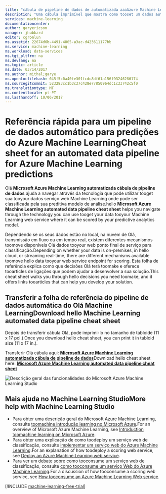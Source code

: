 ```yaml
---
title: "cábula de pipeline de dados de automatizada aaaAzure Machine Learning | Microsoft Docs"
description: "Uma cábula imprimível que mostra como tooset um dados automatizada pipeline tooyour serviço web Azure Machine Learning, se os dados estão no local, para transmissão em fluxo, no Azure ou num serviço em nuvem de terceiros."
services: machine-learning
documentationcenter: 
author: garyericson
manager: jhubbard
editor: cgronlun
ms.assetid: 22674d6b-4491-4805-a3ac-d423611177bb
ms.service: machine-learning
ms.workload: data-services
ms.tgt_pltfrm: na
ms.devlang: na
ms.topic: article
ms.date: 03/14/2017
ms.author: mithal;garye
ms.openlocfilehash: 045f5c0a40fe301fcdc8df61a156f93246286174
ms.sourcegitcommit: 523283cc1b3c37c428e77850964dc1c33742c5f0
ms.translationtype: MT
ms.contentlocale: pt-PT
ms.lasthandoff: 10/06/2017
---
```

# <a name="cheat-sheet-for-an-automated-data-pipeline-for-azure-machine-learning-predictions"></a><span data-ttu-id="a35df-103">Referência rápida para um pipeline de dados automático para predições do Azure Machine Learning</span><span class="sxs-lookup"><span data-stu-id="a35df-103">Cheat sheet for an automated data pipeline for Azure Machine Learning predictions</span></span>
<span data-ttu-id="a35df-104">Olá **Microsoft Azure Machine Learning automatizada cábula de pipeline de dados** ajuda a navegar através da tecnologia que pode utilizar tooget sua tooyour dados serviço web Machine Learning onde pode ser classificada pela sua preditiva modelo de análise.</span><span class="sxs-lookup"><span data-stu-id="a35df-104">hello **Microsoft Azure Machine Learning automated data pipeline cheat sheet** helps you navigate through the technology you can use tooget your data tooyour Machine Learning web service where it can be scored by your predictive analytics model.</span></span>

<span data-ttu-id="a35df-105">Dependendo se os seus dados estão no local, na nuvem de Olá, transmissão em fluxo ou em tempo real, existem diferentes mecanismos toomove disponíveis Olá dados tooyour web ponto final de serviço para classificação.</span><span class="sxs-lookup"><span data-stu-id="a35df-105">Depending on whether your data is on-premises, in hello cloud, or streaming real-time, there are different mechanisms available toomove hello data tooyour web service endpoint for scoring.</span></span>
<span data-ttu-id="a35df-106">Esta folha de referência explica como que decisões Olá terá toomake e oferece tooarticles de ligações que podem ajudar a desenvolver a sua solução.</span><span class="sxs-lookup"><span data-stu-id="a35df-106">This cheat sheet walks you through hello decisions you need toomake, and it offers links tooarticles that can help you develop your solution.</span></span>

## <a name="download-hello-machine-learning-automated-data-pipeline-cheat-sheet"></a><span data-ttu-id="a35df-107">Transferir a folha de referência do pipeline de dados automática do Olá Machine Learning</span><span class="sxs-lookup"><span data-stu-id="a35df-107">Download hello Machine Learning automated data pipeline cheat sheet</span></span>
<span data-ttu-id="a35df-108">Depois de transferir cábula Olá, pode imprimi-lo no tamanho de tabloide (11 x 17 pol.).</span><span class="sxs-lookup"><span data-stu-id="a35df-108">Once you download hello cheat sheet, you can print it in tabloid size (11 x 17 in.).</span></span>

<span data-ttu-id="a35df-109">Transferir Olá cábula aqui:  **[Microsoft Azure Machine Learning automatizada cábula de pipeline de dados](http://download.microsoft.com/download/C/C/7/CC726F8B-2E6F-4C20-9B6F-AFBEE8253023/microsoft-machine-learning-operationalization-cheat-sheet_v1.pdf)**</span><span class="sxs-lookup"><span data-stu-id="a35df-109">Download hello cheat sheet here: **[Microsoft Azure Machine Learning automated data pipeline cheat sheet](http://download.microsoft.com/download/C/C/7/CC726F8B-2E6F-4C20-9B6F-AFBEE8253023/microsoft-machine-learning-operationalization-cheat-sheet_v1.pdf)**</span></span>

![Descrição geral das funcionalidades do Microsoft Azure Machine Learning Studio][op-cheat-sheet]

[op-cheat-sheet]: ./media/machine-learning-automated-data-pipeline-cheat-sheet/machine-learning-automated-data-pipeline-cheat-sheet_v1.1.png


## <a name="more-help-with-machine-learning-studio"></a><span data-ttu-id="a35df-111">Mais ajuda no Machine Learning Studio</span><span class="sxs-lookup"><span data-stu-id="a35df-111">More help with Machine Learning Studio</span></span>
* <span data-ttu-id="a35df-112">Para obter uma descrição geral do Microsoft Azure Machine Learning, consulte [toomachine introdução learning no Microsoft Azure](machine-learning-what-is-machine-learning.md).</span><span class="sxs-lookup"><span data-stu-id="a35df-112">For an overview of Microsoft Azure Machine Learning, see [Introduction toomachine learning on Microsoft Azure](machine-learning-what-is-machine-learning.md).</span></span>
* <span data-ttu-id="a35df-113">Para obter uma explicação de como toodeploy um serviço web de classificação, consulte [implementar um serviço web do Azure Machine Learning](machine-learning-publish-a-machine-learning-web-service.md).</span><span class="sxs-lookup"><span data-stu-id="a35df-113">For an explanation of how toodeploy a scoring web service, see [Deploy an Azure Machine Learning web service](machine-learning-publish-a-machine-learning-web-service.md).</span></span>
* <span data-ttu-id="a35df-114">Para ver um debate sobre como tooconsume um serviço web de classificação, consulte [como tooconsume um serviço Web do Azure Machine Learning](machine-learning-consume-web-services.md).</span><span class="sxs-lookup"><span data-stu-id="a35df-114">For a discussion of how tooconsume a scoring web service, see [How tooconsume an Azure Machine Learning Web service](machine-learning-consume-web-services.md).</span></span>

[!INCLUDE [machine-learning-free-trial](../../includes/machine-learning-free-trial.md)]

